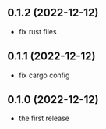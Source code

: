 ## 0.1.2 (2022-12-12)

  * fix rust files

## 0.1.1 (2022-12-12)

* fix cargo config

## 0.1.0 (2022-12-12)

* the first release
